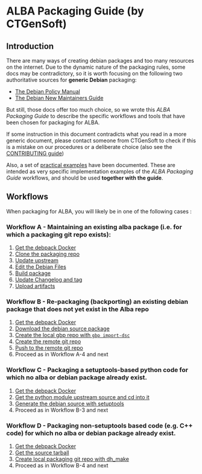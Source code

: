 # ALBA Packaging Guide (by CTGenSoft)

## Introduction

There are many ways of creating debian packages and too many resources on the 
internet. Due to the dynamic nature of the packaging rules, some docs may be 
contradictory, so it is worth focusing on the following two authoritative 
sources for **generic Debian** packaging:

- [The Debian Policy Manual](https://www.debian.org/doc/debian-policy/)
- [The Debian New Maintainers Guide](https://www.debian.org/doc/manuals/maint-guide/index.en.html)

But still, those docs offer too much choice, so we wrote this *ALBA Packaging 
Guide* to describe the specific workflows and tools that have been chosen for 
packaging for ALBA.

If some instruction in this document contradicts what you read in a more generic
document, please contact someone from CTGenSoft to check if this is a mistake on
our procedures or a deliberate choice (also see the [CONTRIBUTING guide](CONTRIBUTING.md))

Also, a set of [practical examples](Appendix_2.md) have been documented. These 
are intended as very specific implementation examples of the *ALBA Packaging 
Guide* workflows, and should be used **together with the guide**.


## Workflows

When packaging for ALBA, you will likely be in one of the following cases :


### Workflow A - Maintaining an existing alba package (i.e. for which a packaging git repo exists):

1. [Get the debpack Docker](recipe.Get_the_debpack_Docker.md)
2. [Clone the packaging repo](recipe.Clone_the_packaging_repo.md)
3. [Update upstream](recipe.Update_upstream.md)
4. [Edit the Debian Files](recipe.Edit_debian_files.md)
5. [Build package](recipe.Build_package.md)
6. [Update Changelog and tag](recipe.Update_changelog_and_tag.md)
7. [Upload artifacts](recipe.Upload_artifacts.md)

### Workflow B - Re-packaging (backporting) an existing debian package that does not yet exist in the Alba repo

1. [Get the debpack Docker](recipe.Get_the_debpack_Docker.md)
2. [Download the debian source package](recipe.Download_a_Debian_source_package.md)
3. [Create the local gbp repo with `gbp import-dsc`](recipe.Create_the_local_gbp_repo_with_gbp_import-dsc.md)
4. [Create the remote git repo](recipe.Create_the_remote_git_repo.md)
5. [Push to the remote git repo](recipe.Push_to_the_remote_git_repo.md)
6. Proceed as in Workflow A-4 and next

### Workflow C - Packaging a setuptools-based python code for which no alba or debian package already exist.

1. [Get the debpack Docker](recipe.Get_the_debpack_Docker.md)
2. [Get the python module upstream source and cd into it](recipe.Get_the_python_module_upstream_source.md)
3. [Generate the debian source with setuptools](recipe.Generate_the_debian_source_with_setuptools.md)
4. Proceed as in Workflow B-3 and next

### Workflow D - Packaging non-setuptools based code (e.g. C++ code) for which no alba or debian package already exist.

1. [Get the debpack Docker](recipe.Get_the_debpack_Docker.md)
2. [Get the source tarball](recipe.Get_the_source_tarball.md)
3. [Create local packaging git repo with dh_make](recipe.Create_local_packaging_git_repo_with_dh_make.md)
4. Proceed as in Workflow B-4 and next
